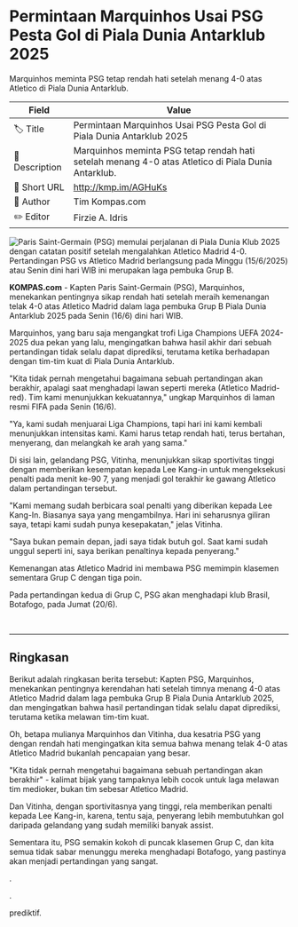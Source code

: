 # Permintaan Marquinhos Usai PSG Pesta Gol di Piala Dunia Antarklub 2025

Marquinhos meminta PSG tetap rendah hati setelah menang 4-0 atas Atletico di Piala Dunia Antarklub.

| Field         | Value                                                       |
|---------------|-------------------------------------------------------------|
| 🏷️ Title       | Permintaan Marquinhos Usai PSG Pesta Gol di Piala Dunia Antarklub 2025 |
| 📝 Description | Marquinhos meminta PSG tetap rendah hati setelah menang 4-0 atas Atletico di Piala Dunia Antarklub. |
| 🔗 Short URL   | http://kmp.im/AGHuKs |
| 👤 Author      | Tim Kompas.com |
| ✏️ Editor      | Firzie A. Idris |

![Paris Saint-Germain (PSG) memulai perjalanan di Piala Dunia Klub 2025 dengan catatan positif setelah mengalahkan Atletico Madrid 4-0. Pertandingan PSG vs Atletico Madrid berlangsung pada Minggu (15/6/2025) atau Senin dini hari WIB ini merupakan laga pembuka Grup B.](https://asset.kompas.com/crops/TGgB4H2Vz4DnH2H4HAmaz7tbvK8=/180x0:906x484/750x500/data/photo/2025/06/16/684f4407c9c62.jpg)

**KOMPAS.com** - Kapten Paris Saint-Germain (PSG), Marquinhos, menekankan pentingnya sikap rendah hati setelah meraih kemenangan telak 4-0 atas Atletico Madrid dalam laga pembuka Grup B Piala Dunia Antarklub 2025 pada Senin (16/6) dini hari WIB.

Marquinhos, yang baru saja mengangkat trofi Liga Champions UEFA 2024-2025 dua pekan yang lalu, mengingatkan bahwa hasil akhir dari sebuah pertandingan tidak selalu dapat diprediksi, terutama ketika berhadapan dengan tim-tim kuat di Piala Dunia Antarklub.

\"Kita tidak pernah mengetahui bagaimana sebuah pertandingan akan berakhir, apalagi saat menghadapi lawan seperti mereka (Atletico Madrid-red). Tim kami menunjukkan kekuatannya,\" ungkap Marquinhos di laman resmi FIFA pada Senin (16/6).

\"Ya, kami sudah menjuarai Liga Champions, tapi hari ini kami kembali menunjukkan intensitas kami. Kami harus tetap rendah hati, terus bertahan, menyerang, dan melangkah ke arah yang sama.\"

Di sisi lain, gelandang PSG, Vitinha, menunjukkan sikap sportivitas tinggi dengan memberikan kesempatan kepada Lee Kang-in untuk mengeksekusi penalti pada menit ke-90 7, yang menjadi gol terakhir ke gawang Atletico dalam pertandingan tersebut.

\"Kami memang sudah berbicara soal penalti yang diberikan kepada Lee Kang-In. Biasanya saya yang mengambilnya. Hari ini seharusnya giliran saya, tetapi kami sudah punya kesepakatan,\" jelas Vitinha.

\"Saya bukan pemain depan, jadi saya tidak butuh gol. Saat kami sudah unggul seperti ini, saya berikan penaltinya kepada penyerang.\"

Kemenangan atas Atletico Madrid ini membawa PSG memimpin klasemen sementara Grup C dengan tiga poin.

Pada pertandingan kedua di Grup C, PSG akan menghadapi klub Brasil, Botafogo, pada Jumat (20/6).

 

---
## Ringkasan

Berikut adalah ringkasan berita tersebut: Kapten PSG, Marquinhos, menekankan pentingnya kerendahan hati setelah timnya menang 4-0 atas Atletico Madrid dalam laga pembuka Grup B Piala Dunia Antarklub 2025, dan mengingatkan bahwa hasil pertandingan tidak selalu dapat diprediksi, terutama ketika melawan tim-tim kuat.



Oh, betapa mulianya Marquinhos dan Vitinha, dua kesatria PSG yang dengan rendah hati mengingatkan kita semua bahwa menang telak 4-0 atas Atletico Madrid bukanlah pencapaian yang besar.

 "Kita tidak pernah mengetahui bagaimana sebuah pertandingan akan berakhir" - kalimat bijak yang tampaknya lebih cocok untuk laga melawan tim medioker, bukan tim sebesar Atletico Madrid.

 Dan Vitinha, dengan sportivitasnya yang tinggi, rela memberikan penalti kepada Lee Kang-in, karena, tentu saja, penyerang lebih membutuhkan gol daripada gelandang yang sudah memiliki banyak assist.

 Sementara itu, PSG semakin kokoh di puncak klasemen Grup C, dan kita semua tidak sabar menunggu mereka menghadapi Botafogo, yang pastinya akan menjadi pertandingan yang sangat.

.

.

prediktif.
